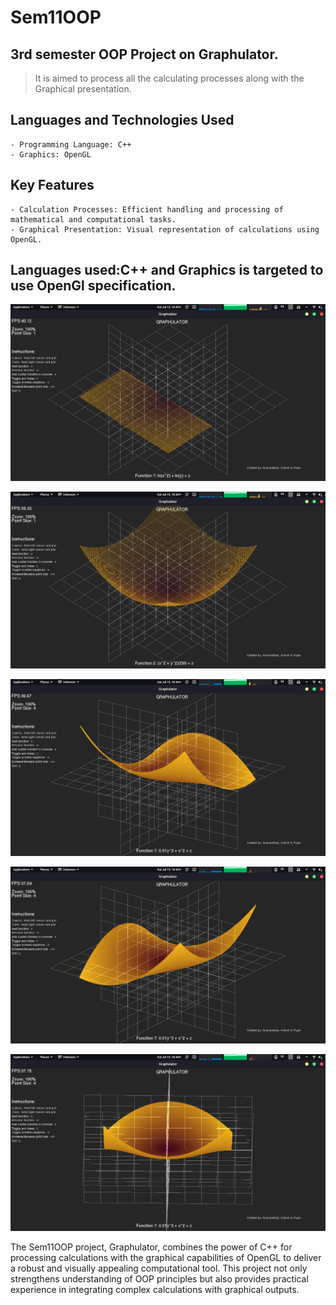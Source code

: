 # Sem11OOP

## 3rd semester OOP Project on Graphulator.
> It is aimed to process all the calculating processes along with the Graphical presentation.

## Languages and Technologies Used

    - Programming Language: C++
    - Graphics: OpenGL

## Key Features

    - Calculation Processes: Efficient handling and processing of mathematical and computational tasks.
    - Graphical Presentation: Visual representation of calculations using OpenGL.

## Languages used:C++ and Graphics is targeted to use OpenGl specification.

![image1](./GRAPHULATOR_Source/md_res/one.png)

![image2](./GRAPHULATOR_Source/md_res/two.png)

![image3](./GRAPHULATOR_Source/md_res/three.png)

![image4](./GRAPHULATOR_Source/md_res/four.png)

![image5](./GRAPHULATOR_Source/md_res/five.png)


The Sem11OOP project, Graphulator, combines the power of C++ for processing calculations with the graphical capabilities of OpenGL to deliver a robust and visually appealing computational tool. This project not only strengthens understanding of OOP principles but also provides practical experience in integrating complex calculations with graphical outputs.

